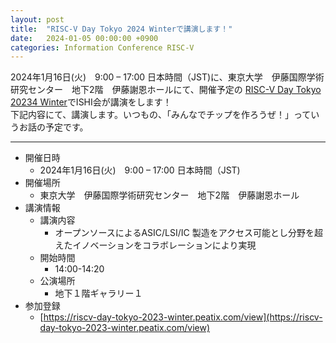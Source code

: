 ```yaml
---
layout: post
title:  "RISC-V Day Tokyo 2024 Winterで講演します！"
date:   2024-01-05 00:00:00 +0900
categories: Information Conference RISC-V
---
```


2024年1月16日(火)　9:00 – 17:00 日本時間（JST)に、東京大学　伊藤国際学術研究センター　地下2階　伊藤謝恩ホールにて、開催予定の [RISC-V Day Tokyo 20234 Winter](https://riscv.or.jp/risc-v-day-tokyo-2024-winter/)でISHI会が講演をします！  
下記内容にて、講演します。いつもの、「みんなでチップを作ろうぜ！」っていうお話の予定です。  

***

* 開催日時
    * 2024年1月16日(火)　9:00 – 17:00 日本時間（JST)
* 開催場所
    * 東京大学　伊藤国際学術研究センター　地下2階　伊藤謝恩ホール
* 講演情報
    * 講演内容
        * オープンソースによるASIC/LSI/IC 製造をアクセス可能とし分野を超えたイノベーションをコラボレーションにより実現
    * 開始時間
        * 14:00-14:20
    * 公演場所
        * 地下１階ギャラリー１
* 参加登録
    * [https://riscv-day-tokyo-2023-winter.peatix.com/view](https://riscv-day-tokyo-2023-winter.peatix.com/view)
